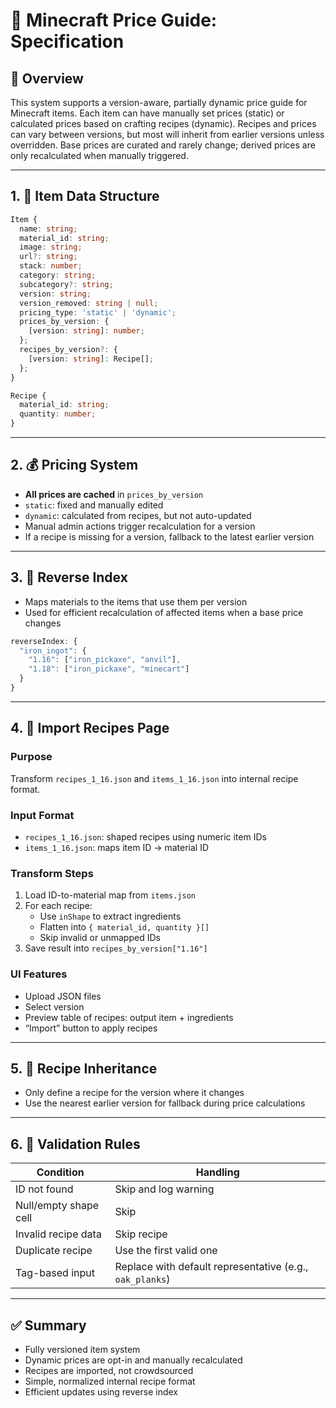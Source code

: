# 🧾 Minecraft Price Guide: Specification

## 📌 Overview
This system supports a version-aware, partially dynamic price guide for Minecraft items. Each item can have manually set prices (static) or calculated prices based on crafting recipes (dynamic). Recipes and prices can vary between versions, but most will inherit from earlier versions unless overridden. Base prices are curated and rarely change; derived prices are only recalculated when manually triggered.

---

## 1. 🧱 Item Data Structure

```ts
Item {
  name: string;
  material_id: string;
  image: string;
  url?: string;
  stack: number;
  category: string;
  subcategory?: string;
  version: string;
  version_removed: string | null;
  pricing_type: 'static' | 'dynamic';
  prices_by_version: {
    [version: string]: number;
  };
  recipes_by_version?: {
    [version: string]: Recipe[];
  };
}

Recipe {
  material_id: string;
  quantity: number;
}
```

---

## 2. 💰 Pricing System

- **All prices are cached** in `prices_by_version`
- `static`: fixed and manually edited
- `dynamic`: calculated from recipes, but not auto-updated
- Manual admin actions trigger recalculation for a version
- If a recipe is missing for a version, fallback to the latest earlier version

---

## 3. 🔁 Reverse Index

- Maps materials to the items that use them per version
- Used for efficient recalculation of affected items when a base price changes

```ts
reverseIndex: {
  "iron_ingot": {
    "1.16": ["iron_pickaxe", "anvil"],
    "1.18": ["iron_pickaxe", "minecart"]
  }
}
```

---

## 4. 🔄 Import Recipes Page

### Purpose
Transform `recipes_1_16.json` and `items_1_16.json` into internal recipe format.

### Input Format
- `recipes_1_16.json`: shaped recipes using numeric item IDs
- `items_1_16.json`: maps item ID → material ID

### Transform Steps
1. Load ID-to-material map from `items.json`
2. For each recipe:
   - Use `inShape` to extract ingredients
   - Flatten into `{ material_id, quantity }[]`
   - Skip invalid or unmapped IDs
3. Save result into `recipes_by_version["1.16"]`

### UI Features
- Upload JSON files
- Select version
- Preview table of recipes: output item + ingredients
- “Import” button to apply recipes

---

## 5. 🧠 Recipe Inheritance

- Only define a recipe for the version where it changes
- Use the nearest earlier version for fallback during price calculations

---

## 6. 🧪 Validation Rules

| Condition | Handling |
|----------|----------|
| ID not found | Skip and log warning |
| Null/empty shape cell | Skip |
| Invalid recipe data | Skip recipe |
| Duplicate recipe | Use the first valid one |
| Tag-based input | Replace with default representative (e.g., `oak_planks`) |

---

## ✅ Summary

- Fully versioned item system
- Dynamic prices are opt-in and manually recalculated
- Recipes are imported, not crowdsourced
- Simple, normalized internal recipe format
- Efficient updates using reverse index